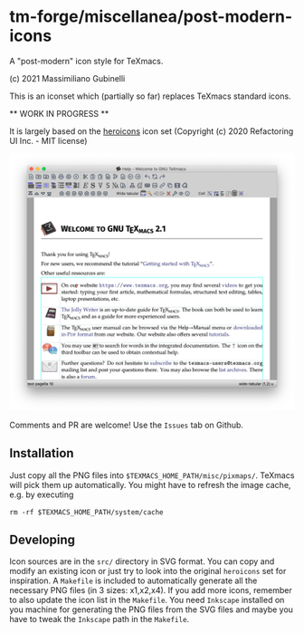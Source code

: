# tm-forge/miscellanea/post-modern-icons

A "post-modern" icon style for TeXmacs.

(c) 2021 Massimiliano Gubinelli

This is an iconset which (partially so far) replaces TeXmacs standard icons.

** WORK IN PROGRESS **

It is largely based on the [heroicons](https://github.com/tailwindlabs/heroicons) icon set 
(Copyright (c) 2020 Refactoring UI Inc. - MIT license)

![](./screenshot.png)

Comments and PR are welcome! Use the `Issues` tab on Github. 

## Installation

Just copy all the PNG files into `$TEXMACS_HOME_PATH/misc/pixmaps/`. TeXmacs will pick them up automatically. You might have to refresh the image cache, e.g. by executing
```
rm -rf $TEXMACS_HOME_PATH/system/cache
```

## Developing

Icon sources are in the `src/` directory in SVG format. You can copy and modify an existing icon or just try to look into the original `heroicons` set for inspiration. A `Makefile` is included to automatically generate all the necessary PNG files (in 3 sizes: x1,x2,x4). If you add more icons, remember to also update the icon list in the `Makefile`. You need `Inkscape` installed on you machine for generating the PNG files from the SVG files and maybe you have to tweak the `Inkscape` path in the `Makefile`.



